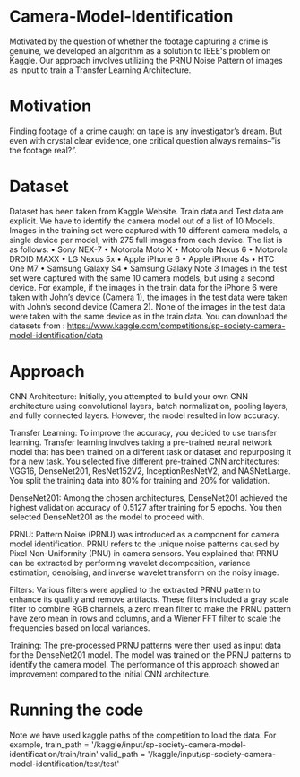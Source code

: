 # Camera-Model-Identification
Motivated by the question of whether the footage capturing a crime is genuine, we developed an algorithm as a solution to IEEE's problem on Kaggle. Our approach involves utilizing the PRNU Noise Pattern of images as input to train a Transfer Learning Architecture. 
# Motivation
Finding footage of a crime caught on tape is any investigator’s dream. But
even with crystal clear evidence, one critical question always remains–”is
the footage real?”.
# Dataset
Dataset has been taken from Kaggle Website. Train data and Test data are
explicit. We have to identify the camera model out of a list of 10 Models.
Images in the training set were captured with 10 different camera models,
a single device per model, with 275 full images from each device. The list
is as follows:
• Sony NEX-7
• Motorola Moto X
• Motorola Nexus 6
• Motorola DROID MAXX
• LG Nexus 5x
• Apple iPhone 6
• Apple iPhone 4s
• HTC One M7
• Samsung Galaxy S4
• Samsung Galaxy Note 3
Images in the test set were captured with the same 10 camera models, but
using a second device. For example, if the images in the train data for the
iPhone 6 were taken with John’s device (Camera 1), the images in the test
data were taken with John’s second device (Camera 2).
None of the images in the test data were taken with the same device as
in the train data.
You can download the datasets from : https://www.kaggle.com/competitions/sp-society-camera-model-identification/data
# Approach
CNN Architecture: Initially, you attempted to build your own CNN architecture using convolutional layers, batch normalization, pooling layers, and fully connected layers. However, the model resulted in low accuracy.

Transfer Learning: To improve the accuracy, you decided to use transfer learning. Transfer learning involves taking a pre-trained neural network model that has been trained on a different task or dataset and repurposing it for a new task. You selected five different pre-trained CNN architectures: VGG16, DenseNet201, ResNet152V2, InceptionResNetV2, and NASNetLarge. You split the training data into 80% for training and 20% for validation.

DenseNet201: Among the chosen architectures, DenseNet201 achieved the highest validation accuracy of 0.5127 after training for 5 epochs. You then selected DenseNet201 as the model to proceed with.

PRNU: Pattern Noise (PRNU) was introduced as a component for camera model identification. PRNU refers to the unique noise patterns caused by Pixel Non-Uniformity (PNU) in camera sensors. You explained that PRNU can be extracted by performing wavelet decomposition, variance estimation, denoising, and inverse wavelet transform on the noisy image.

Filters: Various filters were applied to the extracted PRNU pattern to enhance its quality and remove artifacts. These filters included a gray scale filter to combine RGB channels, a zero mean filter to make the PRNU pattern have zero mean in rows and columns, and a Wiener FFT filter to scale the frequencies based on local variances.

Training: The pre-processed PRNU patterns were then used as input data for the DenseNet201 model. The model was trained on the PRNU patterns to identify the camera model. The performance of this approach showed an improvement compared to the initial CNN architecture.
# Running the code
Note we have used kaggle paths of the competition to load the data. For example, 
train_path = '/kaggle/input/sp-society-camera-model-identification/train/train'
valid_path = '/kaggle/input/sp-society-camera-model-identification/test/test'
